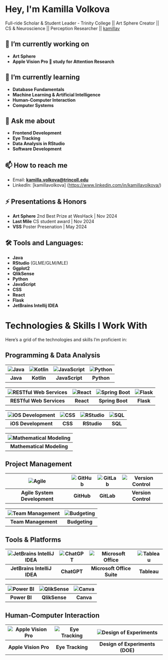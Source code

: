 # Hey, I'm Kamilla Volkova

Full-ride Scholar & Student Leader - Trinity College || Art Sphere Creator || CS & Neuroscience || Perception Researcher || [kamillav](https://github.com/kamillav)

## 🔭 I’m currently working on
- **Art Sphere**
- **Apple Vision Pro 🍏 study for Attention Research**

## 🌱 I’m currently learning
- **Database Fundamentals**
- **Machine Learning & Artificial Intelligence**
- **Human-Computer Interaction**
- **Computer Systems**

## 💬 Ask me about
- **Frontend Development**
- **Eye Tracking**
- **Data Analysis in RStudio**
- **Software Development**

## 📫 How to reach me
- Email: **kamilla.volkova@trincoll.edu**
- LinkedIn: [kamillavolkova] (https://www.linkedin.com/in/kamillavolkova/)

## ⚡ Presentations & Honors
- **Art Sphere** 2nd Best Prize at WesHack | Nov 2024
- **Last Mile** CS student award | Nov 2024
- **VSS** Poster Presenation | May 2024 

## 🛠️ Tools and Languages:
- **Java**
- **RStudio** (GLME/GLM/MLE)
- **Ggplot2**
- **QlikSense**
- **Python**
- **JavaScript**
- **CSS**
- **React**
- **Flask**
- **JetBrains Intellij IDEA**

# Technologies & Skills I Work With

Here’s a grid of the technologies and skills I’m proficient in:

## Programming & Data Analysis

| ![Java](https://img.icons8.com/ios-filled/50/000000/java-coffee-cup-logo.png) | ![Kotlin](https://img.icons8.com/ios-filled/50/000000/kotlin.png) | ![JavaScript](https://img.icons8.com/ios-filled/50/000000/javascript.png) | ![Python](https://img.icons8.com/ios-filled/50/000000/python.png) |
|:-----------------------------------:|:-------------------------------------:|:-----------------------------------------:|:-----------------------------------------:|
| **Java**                            | **Kotlin**                            | **JavaScript**                           | **Python**                               |

| ![RESTful Web Services](https://img.icons8.com/ios-filled/50/000000/api.png) | ![React](https://img.icons8.com/ios-filled/50/000000/react.png) | ![Spring Boot](https://img.icons8.com/ios-filled/50/000000/spring-logo.png) | ![Flask](https://img.icons8.com/ios-filled/50/000000/flask.png) |
|:-----------------------------------:|:-----------------------------------:|:---------------------------------------:|:-------------------------------------:|
| **RESTful Web Services**            | **React**                            | **Spring Boot**                         | **Flask**                              |

| ![iOS Development](https://img.icons8.com/ios-filled/50/000000/iphone.png) | ![CSS](https://img.icons8.com/ios-filled/50/000000/css3.png) | ![RStudio](https://www.svgrepo.com/svg/306678/rstudio) | ![SQL](https://img.icons8.com/ios-filled/50/000000/sql.png) |
|:---------------------------------:|:---------------------------------:|:------------------------------------:|:-------------------------------:|
| **iOS Development**               | **CSS**                            | **RStudio**                          | **SQL**                           |

| ![Mathematical Modeling](https://img.icons8.com/ios-filled/50/000000/math.png) |
|:-----------------------------------:|
| **Mathematical Modeling**          |

## Project Management

| ![Agile](https://img.icons8.com/ios-filled/50/000000/agile.png) | ![GitHub](https://img.icons8.com/ios-filled/50/000000/github.png) | ![GitLab](https://img.icons8.com/ios-filled/50/000000/gitlab.png) | ![Version Control](https://img.icons8.com/ios-filled/50/000000/git.png) |
|:-------------------------------:|:----------------------------------:|:----------------------------:|:---------------------------------:|
| **Agile System Development**     | **GitHub**                         | **GitLab**                   | **Version Control**               |

| ![Team Management](https://img.icons8.com/ios-filled/50/000000/teamwork.png) | ![Budgeting](https://img.icons8.com/ios-filled/50/000000/money.png) |
|:---------------------------------:|:---------------------------------:|
| **Team Management**               | **Budgeting**                     |

## Tools & Platforms

| ![JetBrains IntelliJ IDEA](https://img.icons8.com/ios-filled/50/000000/intellij-idea.png) | ![ChatGPT](https://img.icons8.com/ios-filled/50/000000/chatgpt.png) | ![Microsoft Office](https://img.icons8.com/ios-filled/50/000000/microsoft-office.png) | ![Tableau](https://img.icons8.com/ios-filled/50/000000/tableau.png) |
|:---------------------------------------------------:|:-----------------------------------:|:------------------------------------:|:---------------------------------:|
| **JetBrains IntelliJ IDEA**                        | **ChatGPT**                          | **Microsoft Office Suite**          | **Tableau**                       |

| ![Power BI](https://img.icons8.com/ios-filled/50/000000/power-bi.png) | ![QlikSense](https://img.icons8.com/ios-filled/50/000000/qlik-sense.png) | ![Canva](https://img.icons8.com/ios-filled/50/000000/canva.png) |
|:---------------------------------:|:-----------------------------------:|:-----------------------------------:|
| **Power BI**                      | **QlikSense**                       | **Canva**                           |

## Human-Computer Interaction

| ![Apple Vision Pro](https://img.icons8.com/ios-filled/50/000000/vision.png) | ![Eye Tracking](https://img.icons8.com/ios-filled/50/000000/eye-tracking.png) | ![Design of Experiments](https://img.icons8.com/ios-filled/50/000000/experiment.png) |
|:-------------------------------------:|:------------------------------------------:|:-----------------------------------------:|
| **Apple Vision Pro**                  | **Eye Tracking**                           | **Design of Experiments (DOE)**           |


